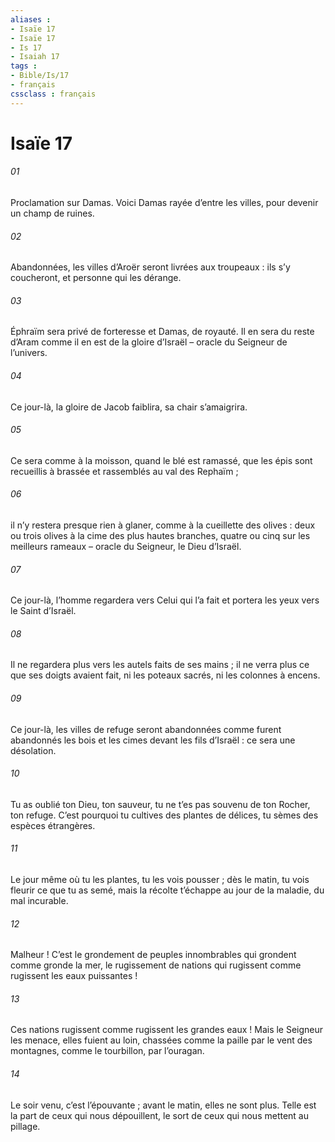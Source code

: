 ```yaml
---
aliases : 
- Isaïe 17
- Isaïe 17
- Is 17
- Isaiah 17
tags : 
- Bible/Is/17
- français
cssclass : français
---
```


# Isaïe 17

###### 01
Proclamation sur Damas.
Voici Damas rayée d’entre les villes,
pour devenir un champ de ruines.
###### 02
Abandonnées, les villes d’Aroër
seront livrées aux troupeaux :
ils s’y coucheront, et personne qui les dérange.
###### 03
Éphraïm sera privé de forteresse
et Damas, de royauté.
Il en sera du reste d’Aram
comme il en est de la gloire d’Israël
– oracle du Seigneur de l’univers.
###### 04
Ce jour-là, la gloire de Jacob faiblira,
sa chair s’amaigrira.
###### 05
Ce sera comme à la moisson,
quand le blé est ramassé,
que les épis sont recueillis à brassée
et rassemblés au val des Rephaïm ;
###### 06
il n’y restera presque rien à glaner,
comme à la cueillette des olives :
deux ou trois olives à la cime des plus hautes branches,
quatre ou cinq sur les meilleurs rameaux
– oracle du Seigneur, le Dieu d’Israël.
###### 07
Ce jour-là, l’homme regardera vers Celui qui l’a fait
et portera les yeux vers le Saint d’Israël.
###### 08
Il ne regardera plus vers les autels faits de ses mains ;
il ne verra plus ce que ses doigts avaient fait,
ni les poteaux sacrés, ni les colonnes à encens.
###### 09
Ce jour-là, les villes de refuge seront abandonnées
comme furent abandonnés les bois et les cimes
devant les fils d’Israël :
ce sera une désolation.
###### 10
Tu as oublié ton Dieu, ton sauveur,
tu ne t’es pas souvenu de ton Rocher, ton refuge.
C’est pourquoi tu cultives des plantes de délices,
tu sèmes des espèces étrangères.
###### 11
Le jour même où tu les plantes, tu les vois pousser ;
dès le matin, tu vois fleurir ce que tu as semé,
mais la récolte t’échappe au jour de la maladie,
du mal incurable.
###### 12
Malheur ! C’est le grondement de peuples innombrables
qui grondent comme gronde la mer,
le rugissement de nations
qui rugissent comme rugissent les eaux puissantes !
###### 13
Ces nations rugissent
comme rugissent les grandes eaux !
Mais le Seigneur les menace, elles fuient au loin,
chassées comme la paille par le vent des montagnes,
comme le tourbillon, par l’ouragan.
###### 14
Le soir venu, c’est l’épouvante ;
avant le matin, elles ne sont plus.
Telle est la part de ceux qui nous dépouillent,
le sort de ceux qui nous mettent au pillage.

